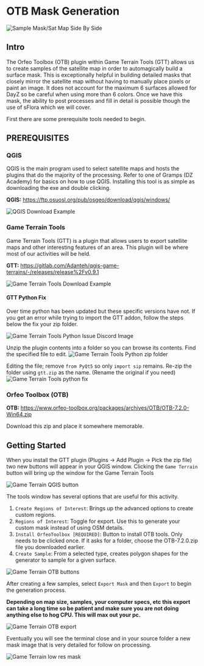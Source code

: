 # OTB Mask Generation

![Sample Mask/Sat Map Side By Side](images/sample_mask_image.png "Sample Mask/Sat Map Side By Side")

## Intro

The Orfeo Toolbox (OTB) plugin within Game Terrain Tools (GTT) allows us to create samples of the satellite map in order to automagically build a surface mask. This is exceptionally helpful in building detailed masks that closely mirror the satellite map without having to manually place pixels or paint an image. It does not account for the maximum 6 surfaces allowed for DayZ so be careful when using more than 6 colors. Once we have this mask, the ability to post processes and fill in detail is possible though the use of sFlora which we will cover.

First there are some prerequisite tools needed to begin.

## PREREQUISITES

### QGIS

QGIS is the main program used to select satellite maps and hosts the plugins that do the majority of the processing. Refer to one of Gramps (DZ Academy) for basics on how to use QGIS. Installing this tool is as simple as downloading the exe and double clicking.

**QGIS:**
https://ftp.osuosl.org/pub/osgeo/download/qgis/windows/

![QGIS Download Example](images/qgis_version_download.png "QGIS Download Example")

### Game Terrain Tools

Game Terrain Tools (GTT) is a plugin that allows users to export satellite maps and other interesting features of an area. This plugin will be where most of our activities will be held.

**GTT:**
https://gitlab.com/Adanteh/qgis-game-terrains/-/releases/release%2Fv0.9.1

![Game Terrain Tools Download Example](images/gtt_version_download.png "Game Terrain Tools Download Example")

#### GTT Python Fix

Over time python has been updated but these specific versions have not. If you get an error while trying to import the GTT addon, follow the steps below the fix your zip folder.

![Game Terrain Tools Python Issue Discord Image](images/gtt_python_fix.png "Game Terrain Tools Python Issue Discord Image")

Unzip the plugin contents into a folder so you can browse its contents. Find the specified file to edit.
![Game Terrain Tools Python zip folder](images/gtt_python_fix1.png "Game Terrain Tools Python zip folder")

Editing the file; remove `from PyQt5` so only `import sip` remains. Re-zip the folder using `gtt.zip` as the name. (Rename the original if you need)
![Game Terrain Tools python fix](images/gtt_python_fix2.png "Game Terrain Tools python fix")

### Orfeo Toolbox (OTB)

**OTB:**
https://www.orfeo-toolbox.org/packages/archives/OTB/OTB-7.2.0-Win64.zip

Download this zip and place it somewhere memorable.

## Getting Started

When you install the GTT plugin (Plugins -> Add Plugin -> Pick the zip file) two new buttons will appear in your QGIS window. Clicking the `Game Terrain` button will bring up the window for the Game Terrain Tools

![Game Terrain QGIS button](images/gtt-button.png "Game Terrain QGIS button")

The tools window has several options that are useful for this activity.

1. `Create Regions of Interest`: Brings up the advanced options to create custom regions.
2. `Regions of Interest`: Toggle for export. Use this to generate your custom mask instead of using OSM details.
3. `Install OrfeoToolbox [REQUIRED]`: Button to install OTB tools. Only needs to be clicked once. If it asks for a folder, choose the OTB-7.2.0.zip file you downloaded earlier.
4. `Create Sample`: From a selected type, creates polygon shapes for the generator to sample for a given surface.

![Game Terrain OTB buttons](images/gtt-otb-buttons.png "Game Terrain OTB buttons")

After creating a few samples, select `Export Mask` and then `Export` to begin the generation process.

**Depending on map size, samples, your computer specs, etc this export can take a long time so be patient and make sure you are not doing anything else to hog CPU. This will max out your pc.**

![Game Terrain OTB export](images/gtt-export.png "Game Terrain OTB export")

Eventually you will see the terminal close and in your source folder a new mask image that is very detailed for follow on processing.

![Game Terrain low res mask](images/gtt_mask_lowres.png "Game Terrain low res mask")
